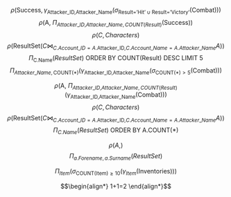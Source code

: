 


$$\rho(\text{Success},\gamma_{\text{Attacker\_{ID},Attacker\_{Name}}}(\sigma_{\text{Result='Hit'}\cup \text{Result='Victory'}}(\text{Combat})))$$
$$\rho(\text{A, }\Pi_{Attacker\_{ID ,}Attacker\_{Name},COUNT(Result)}(\text{Success}))$$
$$\rho(C, Characters)$$
$$\rho(\text{ResultSet}(C \Join_{C.Account\_{ID}=A.\text{Attacker\_{ID},}C.Account\_{Name}=A.Attacker\_{Name}} A))$$
$$\Pi_{\text{C.Name}}(ResultSet) \text{ ORDER BY COUNT(Result) DESC LIMIT 5} $$
$$\Pi_{Attacker\_{Name},\text{COUNT(*)}}(\gamma_{\text{Attacker\_{ID},Attacker\_{Name}}}(\sigma_{\text{COUNT(*)}> 5}(\text{Combat})))$$




$$\rho(\text{A, }\Pi_{Attacker\_{ID ,}Attacker\_{Name},COUNT(Result)}(\gamma_{\text{Attacker\_{ID},Attacker\_{Name}}}\text{(Combat)}))$$
$$\rho(C, Characters)$$
$$\rho(\text{ResultSet}(C \Join_{C.Account\_{ID}=A.\text{Attacker\_{ID},}C.Account\_{Name}=A.Attacker\_{Name}} A))$$
$$\Pi_{C.Name}(ResultSet) \text{ ORDER BY A.COUNT(*)}$$




$$\rho(A,)$$
$$\Pi_{a.Forename,a.Surname}(ResultSet)$$






$$\Pi_{Item}(\sigma_{\text{COUNT(Item)}\geq 10}(\gamma_{Item}(\text{Inventories})))$$



$$\begin{align*}
1+1=2
\end{align*}$$